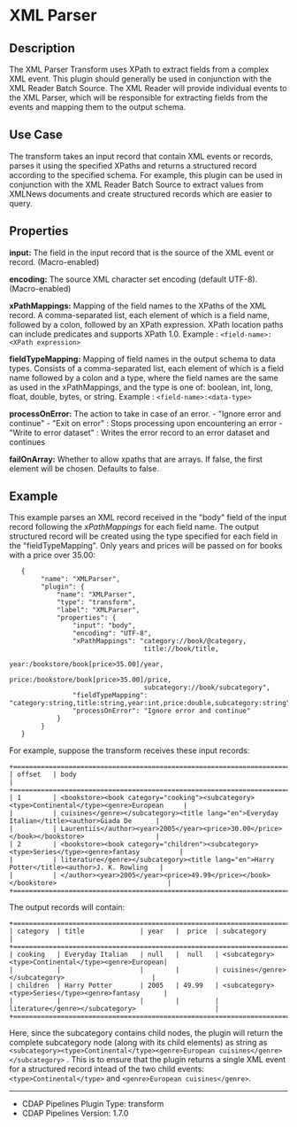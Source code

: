 # XML Parser

Description
-----------
The XML Parser Transform uses XPath to extract fields from a complex XML event. This plugin should generally be used
in conjunction with the XML Reader Batch Source. The XML Reader will provide individual events to the XML Parser,
which will be responsible for extracting fields from the events and mapping them to the output schema.


Use Case
--------
The transform takes an input record that contain XML events or records, parses it using the specified XPaths and returns
a structured record according to the specified schema. For example, this plugin can be used in conjunction with the XML
Reader Batch Source to extract values from XMLNews documents and create structured records which are easier to query.


Properties
----------

**input:** The field in the input record that is the source of the XML event or record. (Macro-enabled)

**encoding:** The source XML character set encoding (default UTF-8). (Macro-enabled)

**xPathMappings:** Mapping of the field names to the XPaths of the XML record. A comma-separated list, each element of
which is a field name, followed by a colon, followed by an XPath expression. XPath location paths can include predicates
and supports XPath 1.0.
Example : ``<field-name>:<XPath expression>``

**fieldTypeMapping:** Mapping of field names in the output schema to data types. Consists of a comma-separated list,
each element of which is a field name followed by a colon and a type, where the field names are the same as used in the
xPathMappings, and the type is one of: boolean, int, long, float, double, bytes, or string.
Example : ``<field-name>:<data-type>``

**processOnError:** The action to take in case of an error.
                     - "Ignore error and continue"
                     - "Exit on error" : Stops processing upon encountering an error
                     - "Write to error dataset" :  Writes the error record to an error dataset and continues

**failOnArray:** Whether to allow xpaths that are arrays. If false, the first element will be chosen. Defaults to false.

Example
-------

This example parses an XML record received in the "body" field of the input record following the *xPathMappings* for
each field name. The output structured record will be created using the type specified for each field in the
"fieldTypeMapping". Only years and prices will be passed on for books with a price over 35.00:

       {
            "name": "XMLParser",
            "plugin": {
                "name": "XMLParser",
                "type": "transform",
                "label": "XMLParser",
                "properties": {
                    "input": "body",
                    "encoding": "UTF-8",
                    "xPathMappings": "category://book/@category,
                                      title://book/title,
                                      year:/bookstore/book[price>35.00]/year,
                                      price:/bookstore/book[price>35.00]/price,
                                      subcategory://book/subcategory",
                    "fieldTypeMapping": "category:string,title:string,year:int,price:double,subcategory:string",
                    "processOnError": "Ignore error and continue"
                }
            }
       }

For example, suppose the transform receives these input records:

    +=========================================================================================================+
    | offset   | body                                                                                         |
    +=========================================================================================================+
    | 1        | <bookstore><book category="cooking"><subcategory><type>Continental</type><genre>European     |
    |          | cuisines</genre></subcategory><title lang="en">Everyday Italian</title><author>Giada De      |
    |          | Laurentiis</author><year>2005</year><price>30.00</price></book></bookstore>                  |
    | 2        | <bookstore><book category="children"><subcategory><type>Series</type><genre>fantasy          |
    |          | literature</genre></subcategory><title lang="en">Harry Potter</title><author>J. K. Rowling   |
    |          | </author><year>2005</year><price>49.99</price></book></bookstore>                            |
    +=========================================================================================================+

The output records will contain:

    +=========================================================================================================+
    | category  | title              | year   |  price  | subcategory                                         |
    +=========================================================================================================+
    | cooking   | Everyday Italian   | null   |  null   | <subcategory><type>Continental</type><genre>European|
    |           |                    |        |         | cuisines</genre></subcategory>                      |
    | children  | Harry Potter       | 2005   | 49.99   | <subcategory><type>Series</type><genre>fantasy      |
    |           |                    |        |         | literature</genre></subcategory>                    |
    +=========================================================================================================+

Here, since the subcategory contains child nodes, the plugin will return the complete subcategory node (along with its
child elements) as string as ``<subcategory><type>Continental</type><genre>European cuisines</genre></subcategory>`` .
This is to ensure that the plugin returns a single XML event for a structured record intead of the two child events:
 ``<type>Continental</type>`` and ``<genre>European cuisines</genre>``.

---
- CDAP Pipelines Plugin Type: transform
- CDAP Pipelines Version: 1.7.0
